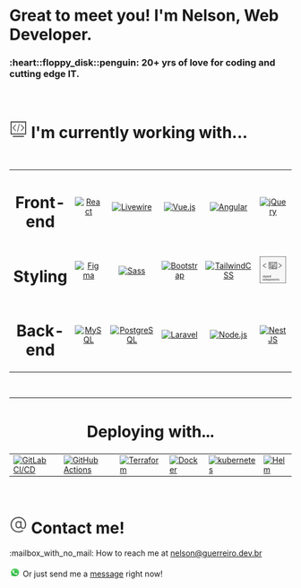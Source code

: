 <h1>Great to meet you! I'm Nelson, Web Developer.</h1>
<h3>:heart::floppy_disk::penguin: 20+ yrs of love for coding and cutting edge IT.</h3>
<br>
<h1>
    <img width="32" height="32" src="https://github.com/deltemp/repo/blob/main/svg/terminal.svg">
    I'm currently working with...
</h1>
<br>
<table border="0" cellspacing="10" cellpadding="10">
    <tbody>
        <tr align="center">
            <td>
                <h1>Front-end</h1>
            </td>
            <td>
                <a target="_new" href="https://react.dev/reference/react">
                    <img
                        width="48"
                        height="48"
                        src="https://cdn.jsdelivr.net/gh/devicons/devicon/icons/react/react-original.svg"
                        alt="React"
                        title="React"
                    >
                </a>
            </td>
            <td>
                <a target="_new" href="https://laravel-livewire.com/docs/">
                    <img
                        width="48"
                        height="48"
                        src="https://cdn.jsdelivr.net/gh/devicons/devicon@latest/icons/livewire/livewire-original-wordmark.svg"
                        alt="Livewire"
                        title="Livewire"
                    >
                </a>
            </td>
            <td>
                <a target="_new" href="https://vuejs.org/guide/introduction.html">
                    <img
                        width="48"
                        height="48"
                        src="https://cdn.jsdelivr.net/gh/devicons/devicon/icons/vuejs/vuejs-original.svg"
                        alt="Vue.js"
                        title="Vue.js"
                    >
                </a>
            </td>
            <td>
                <a target="_new" href="https://angular.io/docs">
                    <img
                        width="48"
                        height="48"
                        src="https://cdn.jsdelivr.net/gh/devicons/devicon/icons/angularjs/angularjs-original.svg"
                        alt="Angular"
                        title="Angular"
                    >
                </a>
            </td>
            <td>
                <a target="_new" href="https://api.jquery.com/">
                    <img
                        width="48"
                        height="48"
                        src="https://cdn.jsdelivr.net/gh/devicons/devicon/icons/jquery/jquery-original.svg"
                        alt="jQuery"
                        title="jQuery"
                    >
                </a>
            </td>
            <td rowspan="3">
                <img src="https://github-readme-stats-git-master-deltemps-projects.vercel.app/api/top-langs/?username=deltemp&langs_count=10" alt="Top Languages" title="Top Languages">
            </td>
        </tr>
        <tr align="center">
            <td>
                <h1>Styling</h1>
            </td>
            <td>
                <a target="_new" href="https://www.figma.com">
                    <img
                        width="48"
                        height="48"
                        src="https://cdn.jsdelivr.net/gh/devicons/devicon/icons/figma/figma-original.svg"
                        alt="Figma"
                        title="Figma"
                    >
                </a>
            </td>
            <td>
                <a target="_new" href="https://sass-lang.com/documentation/">
                    <img
                        width="48"
                        height="48"
                        src="https://cdn.jsdelivr.net/gh/devicons/devicon/icons/sass/sass-original.svg"
                        alt="Sass"
                        title="Sass"
                    >
                </a>
            </td>
            <td>
                <a target="_new" href="https://getbootstrap.com/docs/5.3/getting-started/introduction/">
                    <img
                        width="48"
                        height="48"
                        src="https://cdn.jsdelivr.net/gh/devicons/devicon/icons/bootstrap/bootstrap-original.svg"
                        alt="Bootstrap"
                        title="Bootstrap"
                    >
                </a>
            </td>
            <td>
                <a target="_new" href="https://tailwindcss.com/docs">
                    <img
                        width="48"
                        height="48"
                        src="https://cdn.jsdelivr.net/gh/devicons/devicon@latest/icons/tailwindcss/tailwindcss-original.svg"
                        alt="TailwindCSS"
                        title="TailwindCSS"
                    >
                </a>
            </td>
            <td>
                <a target="_new" href="https://styled-components.com/docs">
                    <img
                        width="48"
                        height="48"
                        src="https://github.com/deltemp/repo/blob/main/svg/styled-components-1.svg"
                        alt="styled components"
                        title="styled components"
                    >
                </a>
            </td>
        </tr>
        <tr align="center">
            <td>
                <h1>Back-end</h1>
            </td>
            <td>
                <a target="_new" href="https://dev.mysql.com/doc/">
                    <img
                        width="48"
                        height="48"
                        src="https://cdn.jsdelivr.net/gh/devicons/devicon@latest/icons/mysql/mysql-original-wordmark.svg"
                        alt="MySQL"
                        title="MySQL"
                    >
                </a>
            </td>
            <td>
                <a target="_new" href="https://www.postgresql.org/docs/">
                    <img
                        width="48"
                        height="48"
                        src="https://cdn.jsdelivr.net/gh/devicons/devicon@latest/icons/postgresql/postgresql-original-wordmark.svg"
                        alt="PostgreSQL"
                        title="PostgreSQL"
                    >
                </a>
            </td>
            <td>
                <a target="_new" href="https://laravel.com/docs/10.x">
                    <img
                        width="48"
                        height="48"
                        src="https://cdn.jsdelivr.net/gh/devicons/devicon@latest/icons/laravel/laravel-original-wordmark.svg"
                        alt="Laravel"
                        title="Laravel"
                    >
                </a>
            </td>
            <td>
                <a target="_new" href="https://nodejs.org/en/docs">
                    <img
                        width="48"
                        height="48"
                        src="https://cdn.jsdelivr.net/gh/devicons/devicon@latest/icons/nodejs/nodejs-original-wordmark.svg"
                        alt="Node.js"
                        title="Node.js"
                    >
                </a>
            </td>
            <td>
                <a target="_new" href="https://docs.nestjs.com/">
                    <img
                        width="48"
                        height="48"
                        src="https://cdn.jsdelivr.net/gh/devicons/devicon@latest/icons/nestjs/nestjs-original-wordmark.svg"
                        alt="NestJS"
                        title="NestJS"
                    >
                </a>
            </td>
        </tr>
    </tbody>
</table>
<br>
<table border="0" cellspacing="10" cellpadding="10">
    <thead>
        <tr>
            <th colspan="6">
                <h1>Deploying with...</h1>
            </th>
        </tr>
    </thead>
    <tbody>
        <tr>
            <td>
                <a target="_new" href="https://gitlab.com/">
                    <img
                        width="48"
                        height="48"
                        alt="GitLab CI/CD"
                        title="GitLab CI/CD"
                        src="https://cdn.jsdelivr.net/gh/devicons/devicon@latest/icons/gitlab/gitlab-original-wordmark.svg"
                    >
                </a>
            </td>
            <td>
                <a target="_new" href="https://github.com">
                    <img
                        width="48"
                        height="48"
                        alt="GitHub Actions"
                        title="GitHub Actions"
                        src="https://cdn.jsdelivr.net/gh/devicons/devicon@latest/icons/github/github-original-wordmark.svg"
                    >
                </a>
            </td>
            <td>
                <a target="_new" href="https://developer.hashicorp.com/terraform">
                    <img
                        width="48"
                        height="48"
                        alt="Terraform"
                        title="Terraform"
                        src="https://cdn.jsdelivr.net/gh/devicons/devicon@latest/icons/terraform/terraform-original-wordmark.svg"
                    >
                </a>
            </td>
            <td>
                <a target="_new" href="https://www.docker.com">
                    <img
                        width="48"
                        height="48"
                        alt="Docker"
                        title="Docker"
                        src="https://cdn.jsdelivr.net/gh/devicons/devicon@latest/icons/docker/docker-original-wordmark.svg"
                    >
                </a>
            </td>
            <td>
                <a target="_new" href="https://kubernetes.io/docs/home/">
                    <img
                        width="48"
                        height="48"
                        alt="kubernetes"
                        title="kubernetes"
                        src="https://cdn.jsdelivr.net/gh/devicons/devicon@latest/icons/kubernetes/kubernetes-original-wordmark.svg"
                    >
                </a>
            </td>
            <td>
                <a target="_new" href="https://helm.sh/docs/">
                    <img
                        width="48"
                        height="48"
                        src="https://cdn.jsdelivr.net/gh/devicons/devicon@latest/icons/helm/helm-original.svg"
                        alt="Helm"
                        title="Helm"
                    >
                </a>
            </td>
        </tr>
    </tbody>
</table>
<br>
<h1>
    <img width="32" height="32" src="https://github.com/deltemp/repo/blob/main/svg/at.svg">
    Contact me!
</h1>
<p align="left">
    :mailbox_with_no_mail: How to reach me at
    <a target="_new" href="mailto:nelson@guerreiro.dev.br">nelson@guerreiro.dev.br</a>
</p>
<p align="left">
    <img width="20" height="20" src="https://github.com/deltemp/repo/blob/main/svg/whatsapp.svg">
    Or just send me a
    <a target="_new" href="https://wa.me/5514998651969?text=Hi%21%20I%27ve%20found%20you%20on%20GitHub%21">message</a>
    right now!
</p>
